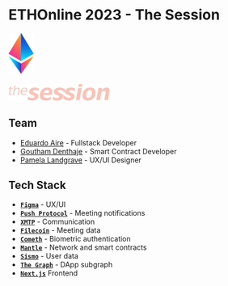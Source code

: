 # ETHOnline 2023 - The Session

<img src="./_docs/img/eth-global-logo.svg" alt="drawing" width="50"/>
<br>
<br>
<img src="./_docs/img/the_session_logo.svg" alt="drawing" width="200"/>

## Team

-   [Eduardo Aire](https://github.com/eduairet) - Fullstack Developer
-   [Goutham Denthaje](https://github.com/dkgoutham) - Smart Contract Developer
-   [Pamela Landgrave](https://github.com/PLandgrave) - UX/UI Designer

## Tech Stack

-   [**`Figma`**](https://www.figma.com) - UX/UI
-   [**`Push Protocol`**](https://push.org) - Meeting notifications
-   [**`XMTP`**](https://xmtp.org/built-with-xmtp) - Communication
-   [**`Filecoin`**](https://filecoin.io) - Meeting data
-   [**`Cometh`**](https://cometh.io/) - Biometric authentication
-   [**`Mantle`**](https://www.mantle.xyz) - Network and smart contracts
-   [**`Sismo`**](https://docs.sismo.io) - User data
-   [**`The Graph`**](https://thegraph.com) - DApp subgraph
-   [**`Next.js`**](https://nextjs.org) Frontend
